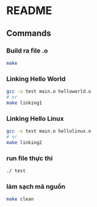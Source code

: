 # README

## Commands

### Build ra file .o
```bash
make
```

### Linking Hello World
```bash
gcc -o test main.o helloworld.o
# or
make linking1
```

### Linking Hello Linux
```bash
gcc -o test main.o hellolinux.o
# or
make linking2
```

### run file thực thi
```bash
./ test
```


### làm sạch mã nguồn
```bash
make clean
```